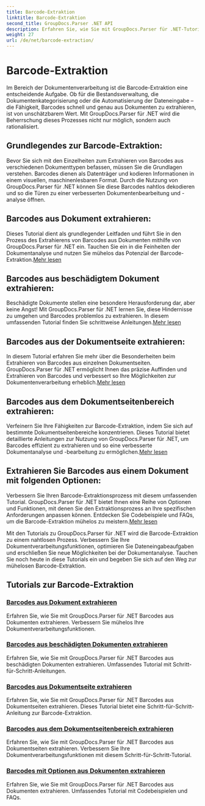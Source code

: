```yaml
---
title: Barcode-Extraktion
linktitle: Barcode-Extraktion
second_title: GroupDocs.Parser .NET API
description: Erfahren Sie, wie Sie mit GroupDocs.Parser für .NET-Tutorials mühelos Barcodes extrahieren. Erweitern Sie jetzt Ihre Dokumentverarbeitungsfunktionen!
weight: 27
url: /de/net/barcode-extraction/
---
```


# Barcode-Extraktion


Im Bereich der Dokumentenverarbeitung ist die Barcode-Extraktion eine entscheidende Aufgabe. Ob für die Bestandsverwaltung, die Dokumentenkategorisierung oder die Automatisierung der Dateneingabe – die Fähigkeit, Barcodes schnell und genau aus Dokumenten zu extrahieren, ist von unschätzbarem Wert. Mit GroupDocs.Parser für .NET wird die Beherrschung dieses Prozesses nicht nur möglich, sondern auch rationalisiert.

## Grundlegendes zur Barcode-Extraktion:

Bevor Sie sich mit den Einzelheiten zum Extrahieren von Barcodes aus verschiedenen Dokumenttypen befassen, müssen Sie die Grundlagen verstehen. Barcodes dienen als Datenträger und kodieren Informationen in einem visuellen, maschinenlesbaren Format. Durch die Nutzung von GroupDocs.Parser für .NET können Sie diese Barcodes nahtlos dekodieren und so die Türen zu einer verbesserten Dokumentenbearbeitung und -analyse öffnen.

## Barcodes aus Dokument extrahieren:
 Dieses Tutorial dient als grundlegender Leitfaden und führt Sie in den Prozess des Extrahierens von Barcodes aus Dokumenten mithilfe von GroupDocs.Parser für .NET ein. Tauchen Sie ein in die Feinheiten der Dokumentanalyse und nutzen Sie mühelos das Potenzial der Barcode-Extraktion.[Mehr lesen](./extract-barcodes-from-document/)

## Barcodes aus beschädigtem Dokument extrahieren:
Beschädigte Dokumente stellen eine besondere Herausforderung dar, aber keine Angst! Mit GroupDocs.Parser für .NET lernen Sie, diese Hindernisse zu umgehen und Barcodes problemlos zu extrahieren. In diesem umfassenden Tutorial finden Sie schrittweise Anleitungen.[Mehr lesen](./extract-barcodes-from-corrupted-document/)

## Barcodes aus der Dokumentseite extrahieren:
 In diesem Tutorial erfahren Sie mehr über die Besonderheiten beim Extrahieren von Barcodes aus einzelnen Dokumentseiten. GroupDocs.Parser für .NET ermöglicht Ihnen das präzise Auffinden und Extrahieren von Barcodes und verbessert so Ihre Möglichkeiten zur Dokumentenverarbeitung erheblich.[Mehr lesen](./extract-barcodes-from-document-page/)

## Barcodes aus dem Dokumentseitenbereich extrahieren:
 Verfeinern Sie Ihre Fähigkeiten zur Barcode-Extraktion, indem Sie sich auf bestimmte Dokumentseitenbereiche konzentrieren. Dieses Tutorial bietet detaillierte Anleitungen zur Nutzung von GroupDocs.Parser für .NET, um Barcodes effizient zu extrahieren und so eine verbesserte Dokumentanalyse und -bearbeitung zu ermöglichen.[Mehr lesen](./extract-barcodes-from-document-page-area/)

## Extrahieren Sie Barcodes aus einem Dokument mit folgenden Optionen:
Verbessern Sie Ihren Barcode-Extraktionsprozess mit diesem umfassenden Tutorial. GroupDocs.Parser für .NET bietet Ihnen eine Reihe von Optionen und Funktionen, mit denen Sie den Extraktionsprozess an Ihre spezifischen Anforderungen anpassen können. Entdecken Sie Codebeispiele und FAQs, um die Barcode-Extraktion mühelos zu meistern.[Mehr lesen](./extract-barcodes-from-document-with-options/)

Mit den Tutorials zu GroupDocs.Parser für .NET wird die Barcode-Extraktion zu einem nahtlosen Prozess. Verbessern Sie Ihre Dokumentverarbeitungsfunktionen, optimieren Sie Dateneingabeaufgaben und erschließen Sie neue Möglichkeiten bei der Dokumentanalyse. Tauchen Sie noch heute in diese Tutorials ein und begeben Sie sich auf den Weg zur mühelosen Barcode-Extraktion.
## Tutorials zur Barcode-Extraktion
### [Barcodes aus Dokument extrahieren](./extract-barcodes-from-document/)
Erfahren Sie, wie Sie mit GroupDocs.Parser für .NET Barcodes aus Dokumenten extrahieren. Verbessern Sie mühelos Ihre Dokumentverarbeitungsfunktionen.
### [Barcodes aus beschädigten Dokumenten extrahieren](./extract-barcodes-from-corrupted-document/)
Erfahren Sie, wie Sie mit GroupDocs.Parser für .NET Barcodes aus beschädigten Dokumenten extrahieren. Umfassendes Tutorial mit Schritt-für-Schritt-Anleitungen.
### [Barcodes aus Dokumentseite extrahieren](./extract-barcodes-from-document-page/)
Erfahren Sie, wie Sie mit GroupDocs.Parser für .NET Barcodes aus Dokumentseiten extrahieren. Dieses Tutorial bietet eine Schritt-für-Schritt-Anleitung zur Barcode-Extraktion.
### [Barcodes aus dem Dokumentseitenbereich extrahieren](./extract-barcodes-from-document-page-area/)
Erfahren Sie, wie Sie mit GroupDocs.Parser für .NET Barcodes aus Dokumentseiten extrahieren. Verbessern Sie Ihre Dokumentverarbeitungsfunktionen mit diesem Schritt-für-Schritt-Tutorial.
### [Barcodes mit Optionen aus Dokumenten extrahieren](./extract-barcodes-from-document-with-options/)
Erfahren Sie, wie Sie mit GroupDocs.Parser für .NET Barcodes aus Dokumenten extrahieren. Umfassendes Tutorial mit Codebeispielen und FAQs.